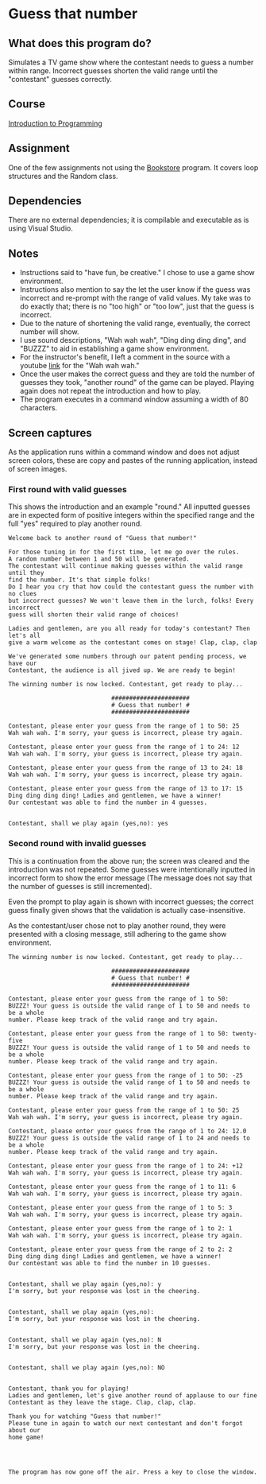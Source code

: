 # Guess that number

## What does this program do?
Simulates a TV game show where the contestant needs to guess a number within range. Incorrect guesses shorten the valid
range until the "contestant" guesses correctly.

## Course
[Introduction to Programming](https://www.bellevuecollege.edu/classes/All/PROG/110)

## Assignment
One of the few assignments not using the [Bookstore](..\Bookstore) program. It covers loop structures and
the Random class.

## Dependencies
There are no external dependencies; it is compilable and executable as is using Visual Studio.

## Notes
- Instructions said to "have fun, be creative." I chose to use a game show environment.
- Instructions also mention to say the let the user know if the guess was incorrect and re-prompt with the range of
  valid values. My take was to do exactly that; there is no "too high" or "too low", just that the guess is incorrect.
- Due to the nature of shortening the valid range, eventually, the correct number will show.
- I use sound descriptions, "Wah wah wah", "Ding ding ding ding", and "BUZZZ" to aid in establishing a game show
  environment.
- For the instructor's benefit, I left a comment in the source with a youtube [link](https://youtu.be/iMpXAknykeg)
  for the "Wah wah wah."
- Once the user makes the correct guess and they are told the number of guesses they took, "another round" of the game
  can be played. Playing again does not repeat the introduction and how to play.
- The program executes in a command window assuming a width of 80 characters.

## Screen captures
As the application runs within a command window and does not adjust screen colors, these are copy and pastes of the
running application, instead of screen images.

### First round with valid guesses
This shows the introduction and an example "round." All inputted guesses are in expected form of positive integers
within the specified range and the full "yes" required to play another round.
```
Welcome back to another round of "Guess that number!"

For those tuning in for the first time, let me go over the rules.
A random number between 1 and 50 will be generated.
The contestant will continue making guesses within the valid range until they
find the number. It's that simple folks!
Do I hear you cry that how could the contestant guess the number with no clues
but incorrect guesses? We won't leave them in the lurch, folks! Every incorrect
guess will shorten their valid range of choices!

Ladies and gentlemen, are you all ready for today's contestant? Then let's all
give a warm welcome as the contestant comes on stage! Clap, clap, clap

We've generated some numbers through our patent pending process, we have our
Contestant, the audience is all jived up. We are ready to begin!

The winning number is now locked. Contestant, get ready to play...

                             ######################
                             # Guess that number! #
                             ######################

Contestant, please enter your guess from the range of 1 to 50: 25
Wah wah wah. I'm sorry, your guess is incorrect, please try again.

Contestant, please enter your guess from the range of 1 to 24: 12
Wah wah wah. I'm sorry, your guess is incorrect, please try again.

Contestant, please enter your guess from the range of 13 to 24: 18
Wah wah wah. I'm sorry, your guess is incorrect, please try again.

Contestant, please enter your guess from the range of 13 to 17: 15
Ding ding ding ding! Ladies and gentlemen, we have a winner!
Our contestant was able to find the number in 4 guesses.


Contestant, shall we play again (yes,no): yes
```
### Second round with invalid guesses
This is a continuation from the above run; the screen was cleared and the introduction was not repeated. Some guesses
were intentionally inputted in incorrect form to show the error message (The message does not say that the number of
guesses is still incremented).

Even the prompt to play again is shown with incorrect guesses; the correct guess finally given shows that the validation
is actually case-insensitive.

As the contestant/user chose not to play another round, they were presented with a closing message, still adhering to the
game show environment.
```
The winning number is now locked. Contestant, get ready to play...

                             ######################
                             # Guess that number! #
                             ######################

Contestant, please enter your guess from the range of 1 to 50:
BUZZZ! Your guess is outside the valid range of 1 to 50 and needs to be a whole
number. Please keep track of the valid range and try again.

Contestant, please enter your guess from the range of 1 to 50: twenty-five
BUZZZ! Your guess is outside the valid range of 1 to 50 and needs to be a whole
number. Please keep track of the valid range and try again.

Contestant, please enter your guess from the range of 1 to 50: -25
BUZZZ! Your guess is outside the valid range of 1 to 50 and needs to be a whole
number. Please keep track of the valid range and try again.

Contestant, please enter your guess from the range of 1 to 50: 25
Wah wah wah. I'm sorry, your guess is incorrect, please try again.

Contestant, please enter your guess from the range of 1 to 24: 12.0
BUZZZ! Your guess is outside the valid range of 1 to 24 and needs to be a whole
number. Please keep track of the valid range and try again.

Contestant, please enter your guess from the range of 1 to 24: +12
Wah wah wah. I'm sorry, your guess is incorrect, please try again.

Contestant, please enter your guess from the range of 1 to 11: 6
Wah wah wah. I'm sorry, your guess is incorrect, please try again.

Contestant, please enter your guess from the range of 1 to 5: 3
Wah wah wah. I'm sorry, your guess is incorrect, please try again.

Contestant, please enter your guess from the range of 1 to 2: 1
Wah wah wah. I'm sorry, your guess is incorrect, please try again.

Contestant, please enter your guess from the range of 2 to 2: 2
Ding ding ding ding! Ladies and gentlemen, we have a winner!
Our contestant was able to find the number in 10 guesses.


Contestant, shall we play again (yes,no): y
I'm sorry, but your response was lost in the cheering.


Contestant, shall we play again (yes,no):
I'm sorry, but your response was lost in the cheering.


Contestant, shall we play again (yes,no): N
I'm sorry, but your response was lost in the cheering.


Contestant, shall we play again (yes,no): NO


Contestant, thank you for playing!
Ladies and gentlemen, let's give another round of applause to our fine
Contestant as they leave the stage. Clap, clap, clap.

Thank you for watching "Guess that number!"
Please tune in again to watch our next contestant and don't forgot about our
home game!




The program has now gone off the air. Press a key to close the window.
```
